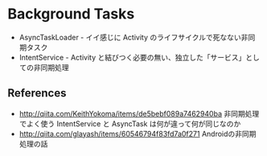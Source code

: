 Background Tasks
===

- AsyncTaskLoader - イイ感じに Activity のライフサイクルで死なない非同期タスク
- IntentService - Activity と結びつく必要の無い、独立した「サービス」としての非同期処理

References
---

- http://qiita.com/KeithYokoma/items/de5bebf089a7462940ba 非同期処理でよく使う IntentService と AsyncTask は何が違って何が同じなのか
- http://qiita.com/glayash/items/60546794f83fd7a0f271 Androidの非同期処理の話
